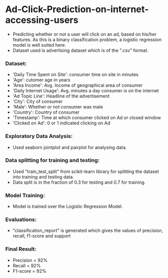 # Ad-Click-Prediction-on-internet-accessing-users

* Predicting whether or not a user will click on an ad, based on his/her features. As this is a binary classification problem, a logistic regression model is well suited here.
* Dataset used is advertising dataset which is of the ".csv" format.

### Dataset:
* 'Daily Time Spent on Site': consumer time on site in minutes
* 'Age': cutomer age in years
* 'Area Income': Avg. Income of geographical area of consumer
* 'Daily Internet Usage': Avg. minutes a day consumer is on the internet
* 'Ad Topic Line': Headline of the advertisement
* 'City': City of consumer
* 'Male': Whether or not consumer was male
* 'Country': Country of consumer
* 'Timestamp': Time at which consumer clicked on Ad or closed window
* 'Clicked on Ad': 0 or 1 indicated clicking on Ad

### Exploratory Data Analysis:
* Used seaborn jointplot and pairplot for analysing data.

### Data splitting for training and testing:
* Used "train_test_split" from scikit-learn library for splitting the dataset into training and testing data.
* Data split is in the fraction of 0.3 for testing and 0.7 for training.

###  Model Training:
* Model is trained over the Logistic Regression Model.

### Evaluations:
* "classification_report" is generated which gives the values of precision, recall, f1-score and support

### Final Result:
* Precision = 92%
* Recall = 92%
* F1-score = 92%
